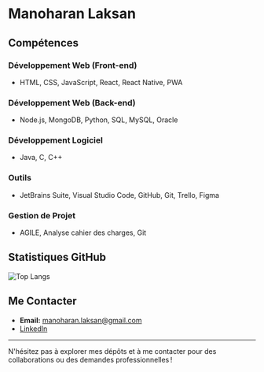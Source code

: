 # Manoharan Laksan

## Compétences

### Développement Web (Front-end)
- HTML, CSS, JavaScript, React, React Native, PWA

### Développement Web (Back-end)
- Node.js, MongoDB, Python, SQL, MySQL, Oracle

### Développement Logiciel
- Java, C, C++

### Outils
- JetBrains Suite, Visual Studio Code, GitHub, Git, Trello, Figma

### Gestion de Projet
- AGILE, Analyse cahier des charges, Git

## Statistiques GitHub

![Top Langs](https://github-readme-stats.vercel.app/api/top-langs/?username=LaksanM&layout=compact&theme=radical)

## Me Contacter
- **Email:** manoharan.laksan@gmail.com
- [LinkedIn](https://www.linkedin.com/in/laksan-manoharan-0579791b7/)


---

N'hésitez pas à explorer mes dépôts et à me contacter pour des collaborations ou des demandes professionnelles !
